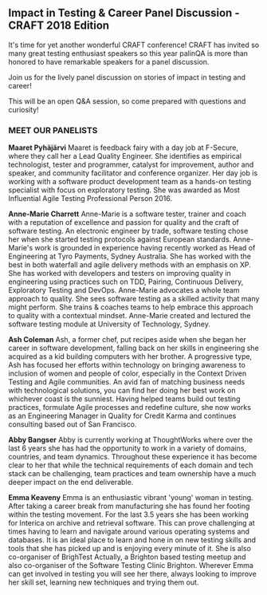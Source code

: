 ## Impact in Testing & Career Panel Discussion - CRAFT 2018 Edition

It's time for yet another wonderful CRAFT conference!
CRAFT has invited so many great testing enthusiast speakers so this year palinQA is more than honored to have remarkable speakers for a panel discussion.

Join us for the lively panel discussion on stories of impact in testing and career!

This will be an open Q&A session, so come prepared with questions and curiosity!

### MEET OUR PANELISTS

__Maaret Pyhäjärvi__
Maaret is feedback fairy with a day job at F-Secure, where they call her a Lead Quality Engineer. She identifies as empirical technologist, tester and programmer, catalyst for improvement, author and speaker, and community facilitator and conference organizer. Her day job is working with a software product development team as a hands-on testing specialist with focus on exploratory testing. She was awarded as Most Influential Agile Testing Professional Person 2016.

__Anne-Marie Charrett__
Anne-Marie is a software tester, trainer and coach with a reputation of excellence and passion for quality and the craft of software testing. An electronic engineer by trade, software testing chose her when she started testing protocols against European standards. Anne-Marie's work is grounded in experience having recently worked as Head of Engineering at Tyro Payments, Sydney Australia. She has worked with the best in both waterfall and agile delivery methods with an emphasis on XP. She has worked with developers and testers on improving quality in engineering using practices such on TDD, Pairing, Continuous Delivery, Exploratory Testing and DevOps.
Anne-Marie advocates a whole team approach to quality. She sees software testing as a skilled activity that many might perform. She trains & coaches teams to help embrace this approach to quality with a contextual mindset.
Anne-Marie created and lectured the software testing module at University of Technology, Sydney.

__Ash Coleman__
Ash, a former chef, put recipes aside when she began her career in software development, falling back on her skills in engineering she acquired as a kid building computers with her brother. A progressive type, Ash has focused her efforts within technology on bringing awareness to inclusion of women and people of color, especially in the Context Driven Testing and Agile communities. An avid fan of matching business needs with technological solutions, you can find her doing her best work on whichever coast is the sunniest. Having helped teams build out testing practices, formulate Agile processes and redefine culture, she now works as an Engineering Manager in Quality for Credit Karma and continues consulting based out of San Francisco.

__Abby Bangser__
Abby is currently working at ThoughtWorks where over the last 6 years she has had the opportunity to work in a variety of domains, countries, and team dynamics. Throughout these experience it has become clear to her that while the technical requirements of each domain and tech stack can be challenging, team practices and team ownership have a much deeper impact on the end deliverable.

__Emma Keaveny__
Emma is an enthusiastic vibrant 'young' woman in testing. After taking a career break from manufacturing she has found her footing within the testing movement. For the last 3.5 years she has been working for Interica on archive and retrieval software. This can prove challenging at times having to learn and navigate around various operating systems and databases. It is an ideal place to learn and hone in on new testing skills and tools that she has picked up and is enjoying every minute of it. She is also co-organiser of BrighTest Actually, a Brighton based testing meetup and also co-organiser of the Software Testing Clinic Brighton. Wherever Emma can get involved in testing you will see her there, always looking to improve her skill set, learning new techniques and trying them out.

